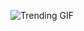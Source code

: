 ![Trending GIF](https://media0.giphy.com/media/v1.Y2lkPThiYjIxNzcydml3NmhsYjl2MTEybnVrbm5yNWh2dzBzNnMxdWpyNmVuamRsdXhjNCZlcD12MV9naWZzX3NlYXJjaCZjdD1n/fryY00CO4xCz4uJuDQ/giphy.gif)
